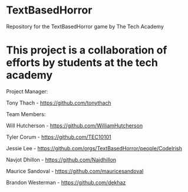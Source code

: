 # TextBasedHorror
Repository for the TextBasedHorror game by The Tech Academy

# This project is a collaboration of efforts by students at the tech academy
Project Manager:

Tony Thach - https://github.com/tonythach

Team Members:

Will Hutcherson - https://github.com/WilliamHutcherson

Tyler Corum - https://github.com/TEC10101

Jessie Lee - https://github.com/orgs/TextBasedHorror/people/CodeIrish

Navjot Dhillon - https://github.com/Najdhillon

Maurice Sandoval - https://github.com/mauricesandoval

Brandon Westerman - https://github.com/dekhaz





 
 
 
 
 
 
